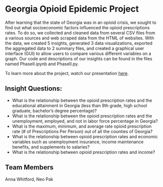 # Georgia Opioid Epidemic Project
After learning that the state of Georgia was in an opioid crisis, we sought to find out what socioeconomic factors influenced the opioid prescriptions rates. To do so, we collected and cleaned data from several CSV files from a various sources and web scraped data from the HTML of websites. With the data, we created 5 insights, generated 3 data visualizations, exported the aggregated data to 2 summary files, and created a graphical user interface (GUI) to allow users to compare various different variables on a graph. Our code and descriptions of our insights can be found in the files named PhaseII.ipynb and PhaseII.py. 

To learn more about the project, watch our presentation [here](https://youtu.be/DAeVMCb9bxQ).

## Insight Questions:
* What is the relationship between the opioid prescription rates and the educational attainment in Georgia (less than 9th grade, high school graduate, bachelor’s degree percentage)?
* What is the relationship between the opioid prescription rates and the unemployment, employed, and not in labor force percentage in Georgia?
* What is the maximum, minimum, and average rate opioid prescription rate (# of Prescriptions Per Person) out of all the counties of Georgia?
* What is the relationship between opioid prescription rates and economic variables such as unemployment insurance, income maintenance benefits, and supplements to salaries?
* What is the relationship between opioid prescription rates and income?

## Team Members
Anna Whitford, Neo Pak
